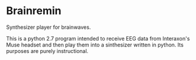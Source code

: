 # Brainremin
Synthesizer player for brainwaves. 


This is a python 2.7 program intended to receive EEG data from Interaxon's Muse headset and then play them into a sinthesizer written in python. Its purposes are purely instructional. 
